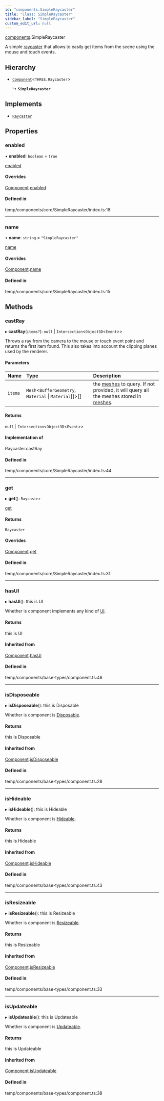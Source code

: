 ```yaml
---
id: "components.SimpleRaycaster"
title: "Class: SimpleRaycaster"
sidebar_label: "SimpleRaycaster"
custom_edit_url: null
---
```


[components](../modules/components.md).SimpleRaycaster

A simple [raycaster](https://threejs.org/docs/#api/en/core/Raycaster)
that allows to easily get items from the scene using the mouse and touch
events.

## Hierarchy

- [`Component`](components.Component.md)<`THREE.Raycaster`\>

  ↳ **`SimpleRaycaster`**

## Implements

- [`Raycaster`](../interfaces/components.Raycaster.md)

## Properties

### enabled

• **enabled**: `boolean` = `true`

[enabled](components.Component.md#enabled)

#### Overrides

[Component](components.Component.md).[enabled](components.Component.md#enabled)

#### Defined in

temp/components/core/SimpleRaycaster/index.ts:18

___

### name

• **name**: `string` = `"SimpleRaycaster"`

[name](components.Component.md#name)

#### Overrides

[Component](components.Component.md).[name](components.Component.md#name)

#### Defined in

temp/components/core/SimpleRaycaster/index.ts:15

## Methods

### castRay

▸ **castRay**(`items?`): ``null`` \| `Intersection`<`Object3D`<`Event`\>\>

Throws a ray from the camera to the mouse or touch event point and returns
the first item found. This also takes into account the clipping planes
used by the renderer.

#### Parameters

| Name | Type | Description |
| :------ | :------ | :------ |
| `items` | `Mesh`<`BufferGeometry`, `Material` \| `Material`[]\>[] | the [meshes](https://threejs.org/docs/#api/en/objects/Mesh) to query. If not provided, it will query all the meshes stored in [meshes](components.Components.md#meshes). |

#### Returns

``null`` \| `Intersection`<`Object3D`<`Event`\>\>

#### Implementation of

Raycaster.castRay

#### Defined in

temp/components/core/SimpleRaycaster/index.ts:44

___

### get

▸ **get**(): `Raycaster`

[get](components.Component.md#get)

#### Returns

`Raycaster`

#### Overrides

[Component](components.Component.md).[get](components.Component.md#get)

#### Defined in

temp/components/core/SimpleRaycaster/index.ts:31

___

### hasUI

▸ **hasUI**(): this is UI

Whether is component implements any kind of [UI](../interfaces/components.UI.md).

#### Returns

this is UI

#### Inherited from

[Component](components.Component.md).[hasUI](components.Component.md#hasui)

#### Defined in

temp/components/base-types/component.ts:48

___

### isDisposeable

▸ **isDisposeable**(): this is Disposable

Whether is component is [Disposable](../interfaces/components.Disposable.md).

#### Returns

this is Disposable

#### Inherited from

[Component](components.Component.md).[isDisposeable](components.Component.md#isdisposeable)

#### Defined in

temp/components/base-types/component.ts:28

___

### isHideable

▸ **isHideable**(): this is Hideable

Whether is component is [Hideable](../interfaces/components.Hideable.md).

#### Returns

this is Hideable

#### Inherited from

[Component](components.Component.md).[isHideable](components.Component.md#ishideable)

#### Defined in

temp/components/base-types/component.ts:43

___

### isResizeable

▸ **isResizeable**(): this is Resizeable

Whether is component is [Resizeable](../interfaces/components.Resizeable.md).

#### Returns

this is Resizeable

#### Inherited from

[Component](components.Component.md).[isResizeable](components.Component.md#isresizeable)

#### Defined in

temp/components/base-types/component.ts:33

___

### isUpdateable

▸ **isUpdateable**(): this is Updateable

Whether is component is [Updateable](../interfaces/components.Updateable.md).

#### Returns

this is Updateable

#### Inherited from

[Component](components.Component.md).[isUpdateable](components.Component.md#isupdateable)

#### Defined in

temp/components/base-types/component.ts:38
